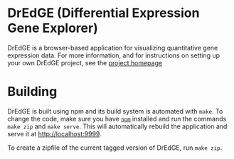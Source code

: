 # DrEdGE (Differential Expression Gene Explorer)

DrEdGE is a browser-based application for visualizing quantitative gene expression data. For more information, and for instructions on setting up your own DrEdGE project, see the [project homepage](https://dredge.bio.unc.edu/)

# Building

DrEdGE is built using npm and its build system is automated with `make`. To change the code, make sure you have [`npm`](https://docs.npmjs.com/downloading-and-installing-node-js-and-npm) installed and run the commands `make zip` and `make serve`. This will automatically rebuild the application and serve it at <http://localhost:9999>.

To create a zipfile of the current tagged version of DrEdGE, run `make zip`.
